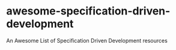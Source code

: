 # awesome-specification-driven-development
An Awesome List of Specification Driven Development resources
